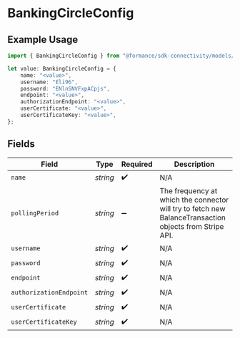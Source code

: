 # BankingCircleConfig

## Example Usage

```typescript
import { BankingCircleConfig } from "@formance/sdk-connectivity/models/components";

let value: BankingCircleConfig = {
    name: "<value>",
    username: "Eli96",
    password: "ENlnSNVFxpACpjs",
    endpoint: "<value>",
    authorizationEndpoint: "<value>",
    userCertificate: "<value>",
    userCertificateKey: "<value>",
};
```

## Fields

| Field                                                                                                  | Type                                                                                                   | Required                                                                                               | Description                                                                                            |
| ------------------------------------------------------------------------------------------------------ | ------------------------------------------------------------------------------------------------------ | ------------------------------------------------------------------------------------------------------ | ------------------------------------------------------------------------------------------------------ |
| `name`                                                                                                 | *string*                                                                                               | :heavy_check_mark:                                                                                     | N/A                                                                                                    |
| `pollingPeriod`                                                                                        | *string*                                                                                               | :heavy_minus_sign:                                                                                     | The frequency at which the connector will try to fetch new BalanceTransaction objects from Stripe API. |
| `username`                                                                                             | *string*                                                                                               | :heavy_check_mark:                                                                                     | N/A                                                                                                    |
| `password`                                                                                             | *string*                                                                                               | :heavy_check_mark:                                                                                     | N/A                                                                                                    |
| `endpoint`                                                                                             | *string*                                                                                               | :heavy_check_mark:                                                                                     | N/A                                                                                                    |
| `authorizationEndpoint`                                                                                | *string*                                                                                               | :heavy_check_mark:                                                                                     | N/A                                                                                                    |
| `userCertificate`                                                                                      | *string*                                                                                               | :heavy_check_mark:                                                                                     | N/A                                                                                                    |
| `userCertificateKey`                                                                                   | *string*                                                                                               | :heavy_check_mark:                                                                                     | N/A                                                                                                    |